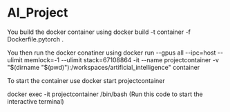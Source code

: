 # AI_Project

You build the docker container using docker build -t container -f Dockerfile.pytorch .


You then run the docker conatiner using docker run --gpus all --ipc=host --ulimit memlock=-1 --ulimit stack=67108864 -it --name projectcontainer -v "$(dirname "$(pwd)"):/workspaces/artificial_intelligence" container 

To start the container use docker start projectcontainer

docker exec -it projectcontainer /bin/bash (Run this code to start the interactive terminal)